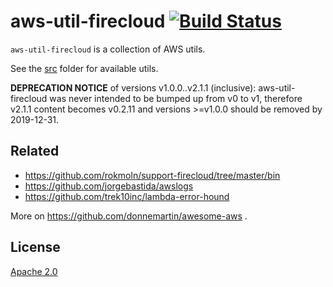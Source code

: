 # aws-util-firecloud [![Build Status][2]][1]

`aws-util-firecloud` is a collection of AWS utils.

See the [src](src) folder for available utils.

**DEPRECATION NOTICE** of versions v1.0.0..v2.1.1 (inclusive):
aws-util-firecloud was never intended to be bumped up from v0 to v1, therefore v2.1.1 content
becomes v0.2.11 and versions >=v1.0.0 should be removed by 2019-12-31.


## Related

* https://github.com/rokmoln/support-firecloud/tree/master/bin
* https://github.com/jorgebastida/awslogs
* https://github.com/trek10inc/lambda-error-hound

More on https://github.com/donnemartin/awesome-aws .


## License

[Apache 2.0](LICENSE)


  [1]: https://travis-ci.com/rokmoln/aws-util-firecloud
  [2]: https://travis-ci.com/rokmoln/aws-util-firecloud.svg?branch=master
